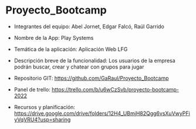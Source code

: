 # Proyecto_Bootcamp

- Integrantes del equipo: Abel Jornet, Edgar Falcó, Raúl Garrido
    
- Nombre de la App: Play Systems
     
- Temática de la aplicación: Aplicación Web LFG

- Descripción breve de la funcionalidad: Los usuarios de la empresa podrán buscar, crear y chatear con grupos para jugar
    
- Repositorio GIT: https://github.com/GaRaul/Proyecto_Bootcamp

- Panel de trello: https://trello.com/b/u6wCzSvb/proyecto-bootcamp-2022

- Recursos y planificación: https://drive.google.com/drive/folders/12H4_UBmjH82Qgg6vsXuVwyPFiyVqVRU4?usp=sharing

